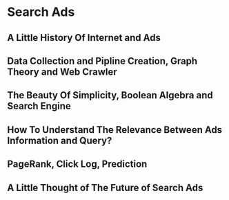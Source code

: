 # Search Ads
## A Little History Of Internet and Ads
## Data Collection and Pipline Creation, Graph Theory and Web Crawler
## The Beauty Of Simplicity, Boolean Algebra and Search Engine
## How To Understand The Relevance Between Ads Information and Query?
## PageRank, Click Log, Prediction
## A Little Thought of The Future of Search Ads
